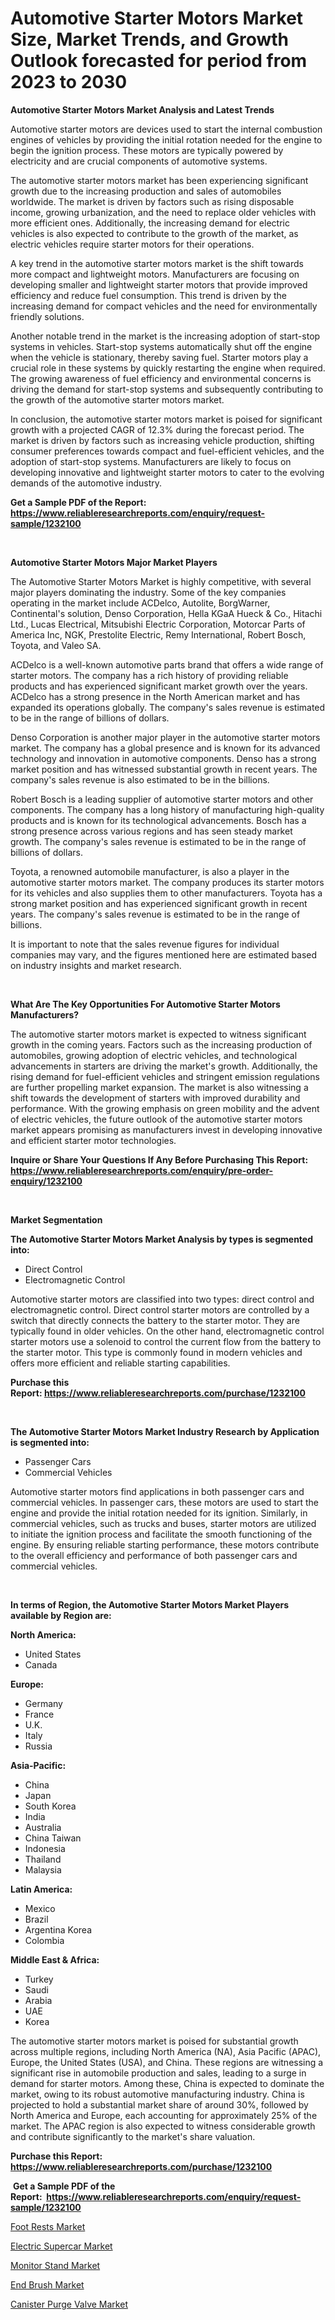 <p><h1>Automotive Starter Motors Market Size, Market Trends, and Growth Outlook forecasted for period from 2023 to 2030</h1></p><p><strong>Automotive Starter Motors Market Analysis and Latest Trends</strong></p>
<p><p>Automotive starter motors are devices used to start the internal combustion engines of vehicles by providing the initial rotation needed for the engine to begin the ignition process. These motors are typically powered by electricity and are crucial components of automotive systems.</p><p>The automotive starter motors market has been experiencing significant growth due to the increasing production and sales of automobiles worldwide. The market is driven by factors such as rising disposable income, growing urbanization, and the need to replace older vehicles with more efficient ones. Additionally, the increasing demand for electric vehicles is also expected to contribute to the growth of the market, as electric vehicles require starter motors for their operations.</p><p>A key trend in the automotive starter motors market is the shift towards more compact and lightweight motors. Manufacturers are focusing on developing smaller and lightweight starter motors that provide improved efficiency and reduce fuel consumption. This trend is driven by the increasing demand for compact vehicles and the need for environmentally friendly solutions.</p><p>Another notable trend in the market is the increasing adoption of start-stop systems in vehicles. Start-stop systems automatically shut off the engine when the vehicle is stationary, thereby saving fuel. Starter motors play a crucial role in these systems by quickly restarting the engine when required. The growing awareness of fuel efficiency and environmental concerns is driving the demand for start-stop systems and subsequently contributing to the growth of the automotive starter motors market.</p><p>In conclusion, the automotive starter motors market is poised for significant growth with a projected CAGR of 12.3% during the forecast period. The market is driven by factors such as increasing vehicle production, shifting consumer preferences towards compact and fuel-efficient vehicles, and the adoption of start-stop systems. Manufacturers are likely to focus on developing innovative and lightweight starter motors to cater to the evolving demands of the automotive industry.</p></p>
<p><strong>Get a Sample PDF of the Report:&nbsp; <a href="https://www.reliableresearchreports.com/enquiry/request-sample/1232100">https://www.reliableresearchreports.com/enquiry/request-sample/1232100</a></strong></p>
<p>&nbsp;</p>
<p><strong>Automotive Starter Motors Major Market Players</strong></p>
<p><p>The Automotive Starter Motors Market is highly competitive, with several major players dominating the industry. Some of the key companies operating in the market include ACDelco, Autolite, BorgWarner, Continental's solution, Denso Corporation, Hella KGaA Hueck & Co., Hitachi Ltd., Lucas Electrical, Mitsubishi Electric Corporation, Motorcar Parts of America Inc, NGK, Prestolite Electric, Remy International, Robert Bosch, Toyota, and Valeo SA.</p><p>ACDelco is a well-known automotive parts brand that offers a wide range of starter motors. The company has a rich history of providing reliable products and has experienced significant market growth over the years. ACDelco has a strong presence in the North American market and has expanded its operations globally. The company's sales revenue is estimated to be in the range of billions of dollars.</p><p>Denso Corporation is another major player in the automotive starter motors market. The company has a global presence and is known for its advanced technology and innovation in automotive components. Denso has a strong market position and has witnessed substantial growth in recent years. The company's sales revenue is also estimated to be in the billions.</p><p>Robert Bosch is a leading supplier of automotive starter motors and other components. The company has a long history of manufacturing high-quality products and is known for its technological advancements. Bosch has a strong presence across various regions and has seen steady market growth. The company's sales revenue is estimated to be in the range of billions of dollars.</p><p>Toyota, a renowned automobile manufacturer, is also a player in the automotive starter motors market. The company produces its starter motors for its vehicles and also supplies them to other manufacturers. Toyota has a strong market position and has experienced significant growth in recent years. The company's sales revenue is estimated to be in the range of billions.</p><p>It is important to note that the sales revenue figures for individual companies may vary, and the figures mentioned here are estimated based on industry insights and market research.</p></p>
<p>&nbsp;</p>
<p><strong>What Are The Key Opportunities For Automotive Starter Motors Manufacturers?</strong></p>
<p><p>The automotive starter motors market is expected to witness significant growth in the coming years. Factors such as the increasing production of automobiles, growing adoption of electric vehicles, and technological advancements in starters are driving the market's growth. Additionally, the rising demand for fuel-efficient vehicles and stringent emission regulations are further propelling market expansion. The market is also witnessing a shift towards the development of starters with improved durability and performance. With the growing emphasis on green mobility and the advent of electric vehicles, the future outlook of the automotive starter motors market appears promising as manufacturers invest in developing innovative and efficient starter motor technologies.</p></p>
<p><strong>Inquire or Share Your Questions If Any Before Purchasing This Report: <a href="https://www.reliableresearchreports.com/enquiry/pre-order-enquiry/1232100">https://www.reliableresearchreports.com/enquiry/pre-order-enquiry/1232100</a></strong></p>
<p>&nbsp;</p>
<p><strong>Market Segmentation</strong></p>
<p><strong>The Automotive Starter Motors Market Analysis by types is segmented into:</strong></p>
<p><ul><li>Direct Control</li><li>Electromagnetic Control</li></ul></p>
<p><p>Automotive starter motors are classified into two types: direct control and electromagnetic control. Direct control starter motors are controlled by a switch that directly connects the battery to the starter motor. They are typically found in older vehicles. On the other hand, electromagnetic control starter motors use a solenoid to control the current flow from the battery to the starter motor. This type is commonly found in modern vehicles and offers more efficient and reliable starting capabilities.</p></p>
<p><strong>Purchase this Report:&nbsp;<a href="https://www.reliableresearchreports.com/purchase/1232100">https://www.reliableresearchreports.com/purchase/1232100</a></strong></p>
<p>&nbsp;</p>
<p><strong>The Automotive Starter Motors Market Industry Research by Application is segmented into:</strong></p>
<p><ul><li>Passenger Cars</li><li>Commercial Vehicles</li></ul></p>
<p><p>Automotive starter motors find applications in both passenger cars and commercial vehicles. In passenger cars, these motors are used to start the engine and provide the initial rotation needed for its ignition. Similarly, in commercial vehicles, such as trucks and buses, starter motors are utilized to initiate the ignition process and facilitate the smooth functioning of the engine. By ensuring reliable starting performance, these motors contribute to the overall efficiency and performance of both passenger cars and commercial vehicles.</p></p>
<p>&nbsp;</p>
<p><strong>In terms of Region, the Automotive Starter Motors Market Players available by Region are:</strong></p>
<p>
    <p> <strong> North America: </strong>
        <ul>
            <li>United States</li>
            <li>Canada</li>
        </ul>
        </p> 
    <p> <strong> Europe: </strong>
        <ul>
            <li>Germany</li>
            <li>France</li>
            <li>U.K.</li>
            <li>Italy</li>
            <li>Russia</li>
        </ul>
        </p> 
    <p> <strong> Asia-Pacific: </strong>
        <ul>
            <li>China</li>
            <li>Japan</li>
            <li>South Korea</li>
            <li>India</li>
            <li>Australia</li>
            <li>China Taiwan</li>
            <li>Indonesia</li>
            <li>Thailand</li>
            <li>Malaysia</li>
        </ul>
        </p> 
    <p> <strong> Latin America: </strong>
        <ul>
            <li>Mexico</li>
            <li>Brazil</li>
            <li>Argentina Korea</li>
            <li>Colombia</li>
        </ul>
        </p> 
    <p> <strong> Middle East & Africa: </strong>
        <ul>
            <li>Turkey</li>
            <li>Saudi</li>
            <li>Arabia</li>
            <li>UAE</li>
            <li>Korea</li>
        </ul>
    </p>
    </p>
<p><p>The automotive starter motors market is poised for substantial growth across multiple regions, including North America (NA), Asia Pacific (APAC), Europe, the United States (USA), and China. These regions are witnessing a significant rise in automobile production and sales, leading to a surge in demand for starter motors. Among these, China is expected to dominate the market, owing to its robust automotive manufacturing industry. China is projected to hold a substantial market share of around 30%, followed by North America and Europe, each accounting for approximately 25% of the market. The APAC region is also expected to witness considerable growth and contribute significantly to the market's share valuation.</p></p>
<p><strong>Purchase this Report: <a href="https://www.reliableresearchreports.com/purchase/1232100">https://www.reliableresearchreports.com/purchase/1232100</a></strong></p>
<p>&nbsp;<strong>Get a Sample PDF of the Report:&nbsp;&nbsp;<a href="https://www.reliableresearchreports.com/enquiry/request-sample/1232100">https://www.reliableresearchreports.com/enquiry/request-sample/1232100</a></strong></p>
<p><strong></strong></p>
<p><p><a href="https://medium.com/@geoanderson1978/foot-rests-market-analysis-its-cagr-market-segmentation-and-global-industry-overview-96e974680257">Foot Rests Market</a></p><p><a href="https://github.com/BryceTownsendr/Market-Research-Report-List-2/blob/main/electric-supercar-market.md">Electric Supercar Market</a></p><p><a href="https://medium.com/@mariliehowe/monitor-stand-market-competitive-analysis-market-trends-and-forecast-to-2030-dd0f0edeeca3">Monitor Stand Market</a></p><p><a href="https://medium.com/@caligoldner/end-brush-market-trends-forecast-and-competitive-analysis-to-2030-ce448415948e">End Brush Market</a></p><p><a href="https://github.com/ChiragRp1/Market-Research-Report-List-1/blob/main/canister-purge-valve-market.md">Canister Purge Valve Market</a></p></p>